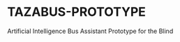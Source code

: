 # TAZABUS-PROTOTYPE
Artificial Intelligence Bus Assistant Prototype for the Blind


<!--
![](image_files/bg_img.jpg)

# 프로젝트 명
> 간단한 프로젝트 소개 문구를 써보면 어떨까요?

한 두 문단으로 프로젝트 소개 글을 작성합니다.


<br/>

# 팀 소개
> 여러분의 팀을 소개해주세요!

:seedling: Aiden - 서버 개발을 맡고 있어요 :) (예시)

<br/>

# 개발 방법
> 어떻게 개발하고 있는지, 문제는 어떻게 해결하려고 하는지 등을 적으면 좋아요.

- BlueTooth를 사용하기 위해 :grapes: 라즈베리파이를 사용했어요. (예시)

```python
print("이렇게 코드도 작성할 수 있어요.") (예시)
```

<br/>

# 사용 방법 & 결과
> 스크린샷이나 코드 예제를 통해 알아보기 쉽게 작성해요!

1. `install()` 함수를 사용해서 설치하고 ... (예시)


<br/>

# 업데이트
> 각 버전별로 어떤것이 수정되었는지 적으면 좋아요! 아래는 예시입니다 :)

* 0.2.1
    * 수정: 문서 업데이트!
* 0.2.0
    * 추가: `init()` 메서드 추가
* 0.1.1
    * 수정: `macOS` 에서 실행 안되는 현상 수정
* 0.1.0
    * 대망의 첫 출시!
* 0.0.1
    * Repo init!
